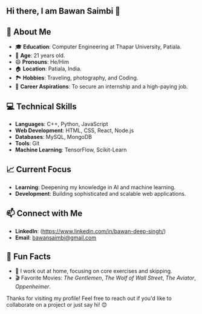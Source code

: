 ## Hi there, I am Bawan Saimbi 👋

## 🚀 About Me
- 🎓 **Education**: Computer Engineering at Thapar University, Patiala.
- 🎂 **Age**: 21 years old.
- 😄 **Pronouns**: He/Him
- 🏠 **Location**: Patiala, India.
- 🏞 **Hobbies**: Traveling, photography, and Coding.
- 💼 **Career Aspirations**: To secure an internship and a high-paying job.

## 💻 Technical Skills
- **Languages**: C++, Python, JavaScript
- **Web Development**: HTML, CSS, React, Node.js
- **Databases**: MySQL, MongoDB
- **Tools**: Git
- **Machine Learning**: TensorFlow, Scikit-Learn

<!-- ## 📚 Projects
- **[Travel Planning Website](https://github.com/yourusername/travel-planning-website)**: A comprehensive website to plan and organize travel itineraries.
- **[Movie Box Office Revenue Prediction](https://github.com/yourusername/movie-box-office-revenue-prediction)**: Predicting movie box office revenue using machine learning algorithms.
- **[Movie Recommendation System](https://github.com/yourusername/movie-recommendation-system)**: An AI-based system to recommend movies based on user preferences.
- **[Personal Portfolio Website](https://github.com/yourusername/personal-portfolio)**: Showcasing my work and achievements.
-->
## 📈 Current Focus
- **Learning**: Deepening my knowledge in AI and machine learning.
- **Development**: Building sophisticated and scalable web applications.

<!--## 📸 Photography
I love capturing aesthetic photos during my travels. You can check out my photography on [Instagram](https://instagram.com/yourusername) and [YouTube](https://youtube.com/yourusername).-->

## 📫 Connect with Me
- **LinkedIn**: (https://www.linkedin.com/in/bawan-deep-singh/)
- **Email**: bawansaimbi@gmail.com

## 🌟 Fun Facts
- 🏃 I work out at home, focusing on core exercises and skipping.
- 🎬 Favorite Movies: *The Gentlemen*, *The Wolf of Wall Street*, *The Aviator*, *Oppenheimer*.

Thanks for visiting my profile! Feel free to reach out if you'd like to collaborate on a project or just say hi! 😊
<!--
Here are some ideas to get you started:

- 🔭 I’m currently working on ...
- 🌱 I’m currently learning ...
- 👯 I’m looking to collaborate on ...
- 🤔 I’m looking for help with ...
- 💬 Ask me about ...
- 📫 How to reach me: ...
- 😄 Pronouns: ...
- ⚡ Fun fact: ...
-->
